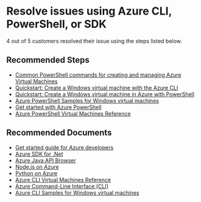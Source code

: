 <properties  
    pageTitle="Using Azure PowerShell, CLI, or SDK"
    description="Using Azure PowerShell, CLI, or SDK"
    service="microsoft.compute"
    resource="virtualmachines"
    authors="timbasham"
    ms.author="tibasham"
    displayOrder="5"
    selfHelpType="generic"
    supportTopicIds="32640161,32640162"
    resourceTags="windows"
    productPesIds="14749"
    cloudEnvironments="public, Fairfax"
    articleId="compute-manage-powershell-cli-sdk"
/>

# Resolve issues using Azure CLI, PowerShell, or SDK

4 out of 5 customers resolved their issue using the steps listed below.

## **Recommended Steps**

* [Common PowerShell commands for creating and managing Azure Virtual Machines](https://docs.microsoft.com/azure/virtual-machines/windows/ps-common-ref)<br>
* [Quickstart: Create a Windows virtual machine with the Azure CLI](https://docs.microsoft.com/azure/virtual-machines/windows/quick-create-cli?toc=%2Fazure%2Fvirtual-machines%2Fwindows%2Ftoc.json)<br>
* [Quickstart: Create a Windows virtual machine in Azure with PowerShell](https://docs.microsoft.com/azure/virtual-machines/windows/quick-create-powershell)<br>
* [Azure PowerShell Samples for Windows virtual machines](https://docs.microsoft.com/azure/virtual-machines/windows/powershell-samples)<br>
* [Get started with Azure PowerShell](https://docs.microsoft.com/powershell/azure/get-started-azureps?view=azps-2.0.0)<br>
* [Azure PowerShell Virtual Machines Reference](https://docs.microsoft.com/powershell/module/az.guestconfiguration/?view=azps-2.0.0#virtual_machines)

## **Recommended Documents**

* [Get started guide for Azure developers](https://docs.microsoft.com/azure/guides/developer/azure-developer-guide)<br>
* [Azure SDK for .Net](https://docs.microsoft.com/dotnet/api/microsoft.azure.management.compute?view=azure-dotnet)<br>
* [Azure Java API Browser](https://docs.microsoft.com/java/api/)<br>
* [Node.js on Azure](https://azure.microsoft.com/develop/nodejs/#azure-sdk)<br>
* [Python on Azure](https://azure.microsoft.com/develop/python/)<br>
* [Azure CLI Virtual Machines Reference](https://docs.microsoft.com/cli/azure/vm?view=azure-cli-latest)<br>
* [Azure Command-Line Interface (CLI)](https://docs.microsoft.com/cli/azure/?view=azure-cli-latest)<br>
* [Azure CLI Samples for Windows virtual machines](https://docs.microsoft.com/azure/virtual-machines/windows/cli-samples)
